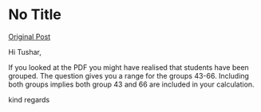 # No Title

[Original Post](https://discourse.onlinedegree.iitm.ac.in/t/165959/56)

<p>Hi Tushar,</p>
<p>If you looked at the PDF you might have realised that students have been grouped. The question gives you a range for the groups 43-66. Including both groups implies both group 43 and 66 are included in your calculation.</p>
<p>kind regards</p>